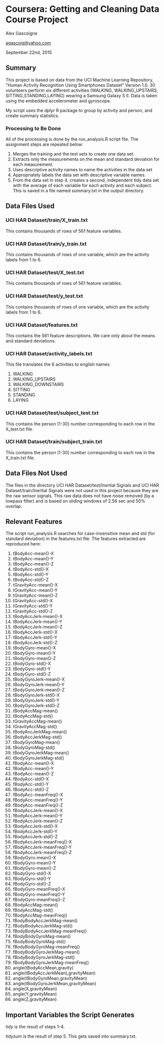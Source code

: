 
Coursera: Getting and Cleaning Data Course Project
===================================================

Alex Gascoigne

agascoig@yahoo.com

September 22nd, 2015

Summary
-------

This project is based on data from the UCI Machine Learning Repository,
"Human Activity Recognition Using Smartphones Dataset" Version 1.0.
30 volunteers perform six different activities (WALKING, WALKING_UPSTAIRS,
SITTING,STANDING,LAYING) wearing a Samsung Galaxy S II.  Data is taken
using the embedded accelerometer and gyroscope.

My script uses the *dplyr* R package to group by activity and person,
and create summary statistics.

### Processing to Be Done

All of the processing is done by the run_analysis.R script file.  The
assignment steps are repeated below:

1. Merges the training and the test sets to create one data set.
2. Extracts only the measurements on the mean and standard deviation for each measurement. 
3. Uses descriptive activity names to name the activities in the data set
4. Appropriately labels the data set with descriptive variable names. 
5. From the data set in step 4, creates a second, independent tidy data set with the average of each variable for each activity and each subject.  This is saved in
a file named summary.txt in the output directory.

Data Files Used
---------------

### UCI HAR Dataset/train/X_train.txt

This contains thousands of rows of 561 feature variables.

### UCI HAR Dataset/train/y_train.txt

This contains thousands of rows of one variable, which are the
activity labels from 1 to 6.

### UCI HAR Dataset/test/X_test.txt

This contains thousands of rows of 561 feature variables.

### UCI HAR Dataset/test/y_test.txt

This contains thousands of rows of one variable, which are the
activity labels from 1 to 6.

### UCI HAR Dataset/features.txt

This contains the 561 feature descriptions.  We care only about
the means and standard deviations.

### UCI HAR Dataset/activity_labels.txt

This file translates the 6 activities to english names:

1. WALKING
2. WALKING_UPSTAIRS
3. WALKING_DOWNSTAIRS
4. SITTING
5. STANDING
6. LAYING

### UCI HAR Dataset/test/subject_test.txt

This contains the person (1-30) number corresponding to each row in the
X_test.txt file.

### UCI HAR Dataset/train/subject_train.txt

This contains the person (1-30) number corresponding to each row in the
X_train.txt file.

Data Files Not Used
-------------------

The files in the directory UCI HAR Dataset/test/Inertial Signals and
UCI HAR Dataset/train/Inertial Signals were not used in this project
because they are the raw sensor signals.  This raw data does not
have noise removed (by a lowpass filter) and is based on sliding
windows of 2.56 sec and 50% overlap.

Relevant Features
-----------------

The script run_analysis.R searches for case-insensitive mean
and std (for standard deviation) in the features.txt file.  The
features extracted are reproduced here:

1. tBodyAcc-mean()-X
2. tBodyAcc-mean()-Y
3. tBodyAcc-mean()-Z
4. tBodyAcc-std()-X
5. tBodyAcc-std()-Y
6. tBodyAcc-std()-Z
7. tGravityAcc-mean()-X
8. tGravityAcc-mean()-Y
9. tGravityAcc-mean()-Z
10. tGravityAcc-std()-X
11. tGravityAcc-std()-Y
12. tGravityAcc-std()-Z
13. tBodyAccJerk-mean()-X
14. tBodyAccJerk-mean()-Y
15. tBodyAccJerk-mean()-Z
16. tBodyAccJerk-std()-X
17. tBodyAccJerk-std()-Y
18. tBodyAccJerk-std()-Z
19. tBodyGyro-mean()-X
20. tBodyGyro-mean()-Y
21. tBodyGyro-mean()-Z
22. tBodyGyro-std()-X
23. tBodyGyro-std()-Y
24. tBodyGyro-std()-Z
25. tBodyGyroJerk-mean()-X
26. tBodyGyroJerk-mean()-Y
27. tBodyGyroJerk-mean()-Z
28. tBodyGyroJerk-std()-X
29. tBodyGyroJerk-std()-Y
30. tBodyGyroJerk-std()-Z
31. tBodyAccMag-mean()
32. tBodyAccMag-std()
33. tGravityAccMag-mean()
34. tGravityAccMag-std()
35. tBodyAccJerkMag-mean()
36. tBodyAccJerkMag-std()
37. tBodyGyroMag-mean()
38. tBodyGyroMag-std()
39. tBodyGyroJerkMag-mean()
40. tBodyGyroJerkMag-std()
41. fBodyAcc-mean()-X
42. fBodyAcc-mean()-Y
43. fBodyAcc-mean()-Z
44. fBodyAcc-std()-X
45. fBodyAcc-std()-Y
46. fBodyAcc-std()-Z
47. fBodyAcc-meanFreq()-X
48. fBodyAcc-meanFreq()-Y
49. fBodyAcc-meanFreq()-Z
50. fBodyAccJerk-mean()-X
51. fBodyAccJerk-mean()-Y
52. fBodyAccJerk-mean()-Z
53. fBodyAccJerk-std()-X
54. fBodyAccJerk-std()-Y
55. fBodyAccJerk-std()-Z
56. fBodyAccJerk-meanFreq()-X
57. fBodyAccJerk-meanFreq()-Y
58. fBodyAccJerk-meanFreq()-Z
59. fBodyGyro-mean()-X
60. fBodyGyro-mean()-Y
61. fBodyGyro-mean()-Z
62. fBodyGyro-std()-X
63. fBodyGyro-std()-Y
64. fBodyGyro-std()-Z
65. fBodyGyro-meanFreq()-X
66. fBodyGyro-meanFreq()-Y
67. fBodyGyro-meanFreq()-Z
68. fBodyAccMag-mean()
69. fBodyAccMag-std()
70. fBodyAccMag-meanFreq()
71. fBodyBodyAccJerkMag-mean()
72. fBodyBodyAccJerkMag-std()
73. fBodyBodyAccJerkMag-meanFreq()
74. fBodyBodyGyroMag-mean()
75. fBodyBodyGyroMag-std()
76. fBodyBodyGyroMag-meanFreq()
77. fBodyBodyGyroJerkMag-mean()
78. fBodyBodyGyroJerkMag-std()
79. fBodyBodyGyroJerkMag-meanFreq()
80. angle(tBodyAccMean,gravity)
81. angle(tBodyAccJerkMean),gravityMean)
82. angle(tBodyGyroMean,gravityMean)
83. angle(tBodyGyroJerkMean,gravityMean)
84. angle(X,gravityMean)
85. angle(Y,gravityMean)
86. angle(Z,gravityMean)

Important Variables the Script Generates
----------------------------------------

*tidy* is the result of steps 1-4.

*tidysum* is the result of step 5.  This gets saved into summary.txt.




